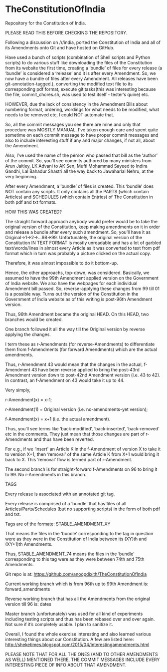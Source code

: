 # TheConstitutionOfIndia
Repository for the Constitution of India.

PLEASE READ THIS BEFORE CHECKING THE REPOSITORY.

Following a discussion on /r/india, ported the Constitution of India and all of its Amendments onto Git and have hosted on GitHub. 

Have used a bunch of scripts (combination of Shell scripts and Python scripts) to do various stuff like downloading the files of the Constitution from its website the first time, creating a ‘bundle’ of files for every release (a ‘bundle’ is considered a ‘release’ and it is after every Amendment. So, we now have a bundle of files after every Amendment. All releases have been git-annotation-tagged.), converting the modified text file to its corresponding pdf format, execute git tasks(this was interesting because the file, commit_chores.sh, was used to test itself - tester’s quine)  etc. 

HOWEVER, due the lack of consistency in the Amendment Bills about numbering format, ordering, wordings for what needs to be modified, what needs to be removed etc, I could NOT automate that. 

So, all the commit messages you see there are mine and only that procedure was MOSTLY MANUAL. I’ve taken enough care and spent quite sometime on each commit message to have proper commit messages and also to include interesting stuff if any and major changes, if not all, about the Amendment. 

Also, I’ve used the name of the person who passed that bill as the ‘author’ of the commit. So, you’ll see commits authored by many ministers from Arun Jaitley, LK Advani to AK Sen, Mufti Mohammad Sayeed to Indira Gandhi, Lal Bahadur Shastri all the way back to Jawaharlal Nehru, at the very beginning.

After every Amendment, a ‘bundle’ of files is created. This ‘bundle’ does NOT contain any scripts. It only contains all the PARTS (which contain Articles) and SCHEDULES (which contain Entries) of The Constitution in both pdf and txt formats.

HOW THIS WAS CREATED?

The straight forward approach anybody would prefer would be to take the original version of the Constitution, keep making amendments on it in order and release a bundle after every such amendment. So, you’ll have it as Original->1->2->…98->99. Unfortunately, the original version of the Constitution IN TEXT FORMAT is mostly unreadable and has a lot of garbled text/words/lines in almost every Article as it was converted to text from pdf format which in turn was probably a picture clicked on the actual copy.

Therefore, it was almost impossible to do it bottom-up. 

Hence, the other approachs, top-down, was considered. Basically, we assumed to have the 99th Amendment applied version on the Government of India website. We also have the webpages for each individual Amendment bill passed. So, reverse-applying these changes from 99 till 01 is a possible way. Turns out the version of the Constitution in the Government of India website as of this writing is post-96th Amendment version. 

Thus, 96th Amendment became the original HEAD. 
On this HEAD, two branches would be created.

One branch followed it all the way till the Original version by reverse applying the changes. 

I term these as r-Amendments (for reverse-Amendments) to differentiate them from f-Amendments (for forward Amendments) which are the actual amendments.

Thus, r-Amendment 43 would mean that the changes in the actual, f-Amendment 43 have been reverse applied to bring the post-43rd Amendment version down to post-42nd Amendment version (i.e. 43 to 42).
In contrast, an f-Amendment on 43 would take it up to 44. 

Very simply,

r-Amendment(x) = x-1;

r-Amendment(1) = Original version (i.e. no-amendments-yet version);

f-Amendment(x) = x+1 (i.e. the actual amendment).

Thus, you’ll see terms like ‘back-modified’, ‘back-inserted’, ‘back-removed’ etc in the comments. They just mean that those changes are part of r-Amendments and thus have been reverted.

For e.g., if we ‘insert' an Article K in the f-Amendment of version X to take it to version X+1, then ‘removal' of the same Article K from X+1 would bring it back to X. This ‘removal’
flow is termed part of r-Amendment. 



The second branch is for straight-forward f-Amendments on 96 to bring it to 99. No r-Amendments in this branch. 

TAGS

Every release is associated with an annotated git tag. 

Every release is comprised of a ‘bundle’ that has files of all Articles/Parts/Schedules (but no supporting scripts) in the form of both pdf and txt.

Tags are of the formate: STABLE_AMENDMENT_XY

That means the files in the ‘bundle’ corresponding to the tag in question were as they were in the Constitution of India between its (XY)th and (XY+1)th Amendments.

Thus, STABLE_AMENDMENT_74 means the files in the ‘bundle’ corresponding to this tag were as they were between 74th and 75th Amendments.

Git repo is at: https://github.com/anoopdixith/TheConstitutionOfIndia

Current working branch which is from 96th up to 99th Amendment is: forward_amendments

Reverse working branch that has all the Amendments from the original version till 96 is: dates

Master branch (unfortunately) was used for all kind of experiments including testing scripts and thus has been rebased over and over again. Not sure if it’s completely usable. I plan to sanitize it.

Overall, I found the whole exercise interesting and also learned various interesting things about our Constitution. 
A few are listed here: http://sheketimes.blogspot.com/2015/04/interestingamendments.html

PLEASE NOTE THAT FOR ALL THE ONES (AND TO OTHER AMENDMENTS AS WELL) MENTIONED THERE, THE COMMIT MESSAGES INCLUDE EVERY INTERESTING PIECE OF INFO ABOUT THAT AMENDMENT.
